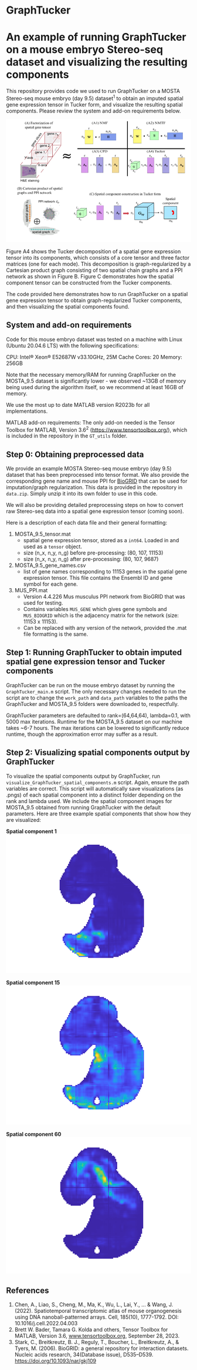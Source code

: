 # GraphTucker

# An example of running GraphTucker on a mouse embryo Stereo-seq dataset and visualizing the resulting components

This repository provides code we used to run GraphTucker on a MOSTA Stereo-seq mouse embryo (day 9.5) dataset<sup>1</sup> to obtain an imputed spatial gene expression tensor in Tucker form, and visualize the resulting spatial components. Please review the system and add-on requirements below. 

![Figure 1](./figure1.png)

Figure A4 shows the Tucker decomposition of a spatial gene expression tensor into its components, which consists of a core tensor and three factor matrices (one for each mode). This decomposition is graph-regularized by a Cartesian product graph consisting of two spatial chain graphs and a PPI network as shown in Figure B. Figure C  demonstrates how the spatial component tensor can be constructed from the Tucker components. 

The code provided here demonstrates how to run GraphTucker on a spatial gene expression tensor to obtain graph-regularized Tucker components, and then visualizing the spatial components found.

## System and add-on requirements

Code for this mouse embryo dataset was tested on a machine with Linux (Ubuntu 20.04.6 LTS) with the following specifications:

CPU: Intel® Xeon® E52687W v33.10GHz, 25M Cache
Cores: 20
Memory: 256GB

Note that the necessary memory/RAM for running GraphTucker on the MOSTA_9.5 dataset is significantly lower - we observed ~13GB of memory being used during the algorithm itself, so we recommend at least 16GB of memory.

We use the most up to date MATLAB version R2023b for all implementations. 

MATLAB add-on requirements:
The only add-on needed is the Tensor Toolbox for MATLAB, Version 3.6<sup>2</sup> (https://www.tensortoolbox.org/), which is included in the repository in the `GT_utils` folder.

## Step 0: Obtaining preprocessed data

We provide an example MOSTA Stereo-seq mouse embryo (day 9.5) dataset that has been preprocessed into tensor format. We also provide the corresponding gene name and mouse PPI for [BioGRID](https://thebiogrid.org/) that can be used for imputation/graph regularization. This data is provided in the repository in `data.zip`. Simply unzip it into its own folder to use in this code.

We will also be providing detailed preprocessing steps on how to convert raw Stereo-seq data into a spatial gene expression tensor (coming soon).

Here is a description of each data file and their general formatting: 

1. MOSTA_9.5_tensor.mat
   - spatial gene expression tensor, stored as a `int64`. Loaded in and used as a `tensor` object.
   - size (n_x, n_y, n_g) before pre-processing: (80, 107, 11153) 
   - size (n_x, n_y, n_g) after pre-processing: (80, 107, 9687) 
3. MOSTA_9.5_gene_names.csv
   - list of gene names corresponding to 11153 genes in the spatial gene expression tensor. This file contains the Ensembl ID and gene symbol for each gene.
5. MUS_PPI.mat
   - Version 4.4.226 Mus musculus PPI network from BioGRID that was used for testing.
   - Contains variables `MUS_GENE` which gives gene symbols and `MUS_BIOGRID` which is the adjacency matrix for the network (size: 11153 x 11153).
   - Can be replaced with any version of the network, provided the .mat file formatting is the same.

## Step 1: Running GraphTucker to obtain imputed spatial gene expression tensor and Tucker components

GraphTucker can be run on the mouse embryo dataset by running the `GraphTucker_main.m` script. The only necessary changes needed to run the script are to change the `work_path` and `data_path` variables to the paths the GraphTucker and MOSTA_9.5 folders were downloaded to, respectfully.

GraphTucker parameters are defaulted to rank=(64,64,64), lambda=0.1, with 5000 max iterations. Runtime for the MOSTA_9.5 dataset on our machine takes ~6-7 hours. The max iterations can be lowered to significantly reduce runtime, though the  approximation error may suffer as a result.

## Step 2: Visualizing spatial components output by GraphTucker

To visualize the spatial components output by GraphTucker, run `visualize_GraphTucker_spatial_components.m` script. Again, ensure the path variables are correct. This script will automatically save visualizations (as .pngs) of each spatial component into a distinct folder depending on the rank and lambda used. We include the spatial component images for MOSTA_9.5 obtained from running GraphTucker with the default parameters. Here are three example spatial components that show how they are visualized:

**Spatial component 1**
![Spatial component 1](./vis/MOSTA_9.5/rank=64-64-64/lambda=0.1/g_comp=1.png)


**Spatial component 15**
![Spatial component 15](./vis/MOSTA_9.5/rank=64-64-64/lambda=0.1/g_comp=15.png)


**Spatial component 60**
![Spatial component 1](./vis/MOSTA_9.5/rank=64-64-64/lambda=0.1/g_comp=60.png)

## References

1. Chen, A., Liao, S., Cheng, M., Ma, K., Wu, L., Lai, Y., ... & Wang, J. (2022). Spatiotemporal transcriptomic atlas of mouse organogenesis using DNA nanoball-patterned arrays. Cell, 185(10), 1777-1792. DOI: 10.1016/j.cell.2022.04.003
2. Brett W. Bader, Tamara G. Kolda and others, Tensor Toolbox for MATLAB, Version 3.6, www.tensortoolbox.org, September 28, 2023. 
3. Stark, C., Breitkreutz, B. J., Reguly, T., Boucher, L., Breitkreutz, A., & Tyers, M. (2006). BioGRID: a general repository for interaction datasets. Nucleic acids research, 34(Database issue), D535–D539. https://doi.org/10.1093/nar/gkj109
